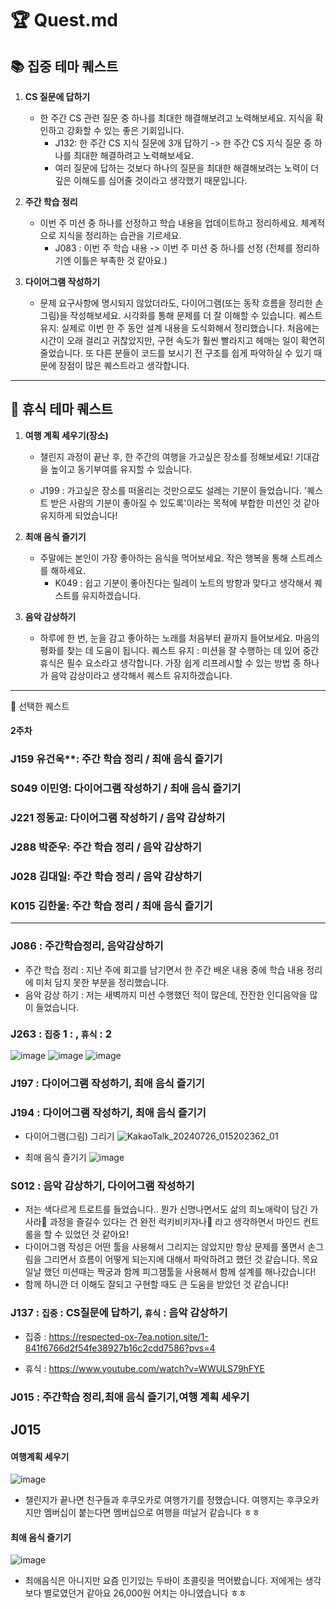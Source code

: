 # 🏆 Quest.md

## 📚 집중 테마 퀘스트

1. **CS 질문에 답하기**

    - 한 주간 CS 관련 질문 중 하나를 최대한 해결해보려고 노력해보세요. 지식을 확인하고 강화할 수 있는 좋은 기회입니다.
      - J132:  한 주간 CS 지식 질문에 3개 답하기 -> 한 주간 CS 지식 질문 중 하나를 최대한 해결하려고 노력해보세요.
      - 여러 질문에 답하는 것보다 하나의 질문을 최대한 해결해보려는 노력이 더 깊은 이해도를 심어줄 것이라고 생각했기 때문입니다.

2. **주간 학습 정리**

    - 이번 주 미션 중 하나를 선정하고 학습 내용을 업데이트하고 정리하세요. 체계적으로 지식을 정리하는 습관을 기르세요.
        - J083 : 이번 주 학습 내용 -> 이번 주 미션 중 하나를 선정 (전체를 정리하기엔 이틀은 부족한 것 같아요.)

3. **다이어그램 작성하기**
    - 문제 요구사항에 명시되지 않았더라도, 다이어그램(또는 동작 흐름을 정리한 손그림)을 작성해보세요. 시각화를 통해 문제를 더 잘 이해할 수 있습니다.
      퀘스트 유지: 실제로 이번 한 주 동안 설계 내용을 도식화해서 정리했습니다. 처음에는 시간이 오래 걸리고 귀찮았지만, 구현 속도가 훨씬 빨라지고 헤매는 일이 확연히 줄었습니다. 또 다른 분들이 코드를 보시기 전 구조를 쉽게 파악하실 수 있기 때문에 장점이 많은 퀘스트라고 생각합니다.
---

## 🛌 휴식 테마 퀘스트

1. **여행 계획 세우기(장소)**

    - 챌린지 과정이 끝난 후, 한 주간의 여행을 가고싶은 장소를 정해보세요! 기대감을 높이고 동기부여를 유지할 수 있습니다.

    - J199 : 가고싶은 장소를 떠올리는 것만으로도 설레는 기분이 들었습니다. '퀘스트 받은 사람의 기분이 좋아질 수 있도록'이라는 목적에 부합한 미션인 것 같아 유지하게 되었습니다!

2. **최애 음식 즐기기**

    - 주말에는 본인이 가장 좋아하는 음식을 먹어보세요. 작은 행복을 통해 스트레스를 해하세요.
        - K049 : 쉽고 기분이 좋아진다는 릴레이 노트의 방향과 맞다고 생각해서 퀘스트를 유지하겠습니다.

3. **음악 감상하기**
    - 하루에 한 번, 눈을 감고 좋아하는 노래를 처음부터 끝까지 들어보세요. 마음의 평화를 찾는 데 도움이 됩니다.
      퀘스트 유지 : 미션을 잘 수행하는 데 있어 중간 휴식은 필수 요소라고 생각합니다. 가장 쉽게 리프레시할 수 있는 방법 중 하나가 음악 감상이라고 생각해서 퀘스트 유지하겠습니다.

---

👥 선택한 퀘스트

    
#### 2주차
### J159 유건욱**: 주간 학습 정리 / 최애 음식 즐기기

### **S049 이민영**: 다이어그램 작성하기 / 최애 음식 즐기기

### **J221 정동교**: 다이어그램 작성하기 / 음악 감상하기

### **J288 박준우**: 주간 학습 정리 / 음악 감상하기

### **J028 김대일**: 주간 학습 정리 / 음악 감상하기

### **K015 김한울**: 주간 학습 정리 / 최애 음식 즐기기


---


### J086 : 주간학습정리, 음악감상하기

- 주간 학습 정리 : 지난 주에 회고를 남기면서 한 주간 배운 내용 중에 학습 내용 정리에 미처 담지 못한 부분을 정리했습니다.
- 음악 감상 하기 : 저는 새벽까지 미션 수행했던 적이 많은데, 잔잔한 인디음악을 많이 들었습니다.

### J263 : `집중` 1 : , `휴식` : 2

![image](https://github.com/user-attachments/assets/b3a2ce74-b875-43b1-bcc5-66a15cc3cde3)
![image](https://github.com/user-attachments/assets/d3bcfb8f-aed4-4584-80dd-93c9311deb4a)
![image](https://github.com/user-attachments/assets/9ed7e7e4-0f23-4119-a07d-ea576d0e5ada)

### J197 : 다이어그램 작성하기, 최애 음식 즐기기

### J194 : 다이어그램 작성하기, 최애 음식 즐기기

- 다이어그램(그림) 그리기
  ![KakaoTalk_20240726_015202362_01](https://github.com/user-attachments/assets/d4e98bd6-7f70-4f7a-b2d2-d93ecd459d0b)

- 최애 음식 즐기기
  ![image](https://github.com/user-attachments/assets/65681a2c-274f-4b8a-af8a-0fa759f5b81e)

### S012 : 음악 감상하기, 다이어그램 작성하기

- 저는 색다르게 트로트를 들었습니다.. 뭔가 신명나면서도 삶의 희노애락이 담긴 가사라🥲 과정을 즐길수 있다는 건 완전 럭키비키자나💫 라고 생각하면서 마인드 컨트롤을 할 수 있었던 것 같아요!
- 다이어그램 작성은 어떤 툴을 사용해서 그리지는 않았지만 항상 문제를 풀면서 손그림을 그리면서 흐름이 어떻게 되는지에 대해서 파악하려고 했던 것 같습니다. 목요일날 했던 미션때는 짝궁과 함께 피그잼툴을 사용해서 함께 설계를 해나갔습니다!
- 함께 하니깐 더 이해도 잘되고 구현할 때도 큰 도움을 받았던 것 같습니다!

### J137 : `집중` : CS질문에 답하기, `휴식` : 음악 감상하기

- 집중 : https://respected-ox-7ea.notion.site/1-841f6766d2f54fe38927b16c2cdd7586?pvs=4

- 휴식 : https://www.youtube.com/watch?v=WWULS79hFYE

### J015 : 주간학습 정리,최애 음식 즐기기,여행 계획 세우기

## J015

#### 여행계획 세우기

![image](https://github.com/user-attachments/assets/c8c9aabf-31b5-4f12-bfe6-0c8f8a97efb6)

- 챌린지가 끝나면 친구들과 후쿠오카로 여행가기를 정했습니다. 여행지는 후쿠오카지만 멤버십이 붙는다면 멤버십으로 여행을 떠날거 같습니다 ㅎㅎ

#### 최애 음식 즐기기

![image](https://github.com/user-attachments/assets/4940d659-699e-44b5-9beb-cf32df016250)

- 최애음식은 아니지만 요즘 인기있는 두바이 초콜릿을 먹어봤습니다. 저에게는 생각보다 별로였던거 같아요 26,000원 어치는 아니였습니다 ㅎㅎ
